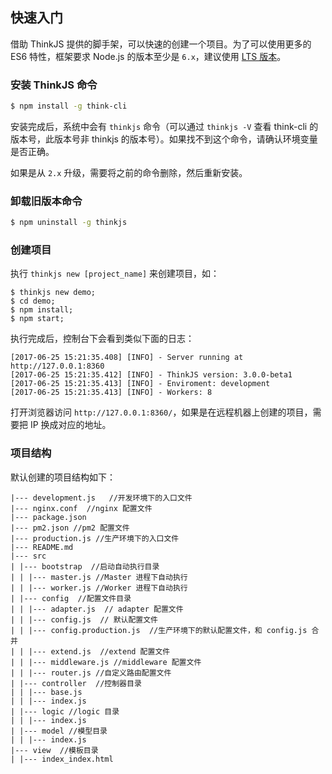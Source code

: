 ## 快速入门

借助 ThinkJS 提供的脚手架，可以快速的创建一个项目。为了可以使用更多的 ES6 特性，框架要求 Node.js 的版本至少是 `6.x`，建议使用 [LTS 版本](https://nodejs.org/en/download/)。

### 安装 ThinkJS 命令


```sh
$ npm install -g think-cli
```

安装完成后，系统中会有 `thinkjs` 命令（可以通过 `thinkjs -V` 查看 think-cli 的版本号，此版本号非 thinkjs 的版本号）。如果找不到这个命令，请确认环境变量是否正确。

如果是从 `2.x` 升级，需要将之前的命令删除，然后重新安装。

### 卸载旧版本命令

```sh
$ npm uninstall -g thinkjs
```

### 创建项目

执行 `thinkjs new [project_name]` 来创建项目，如：

```
$ thinkjs new demo;
$ cd demo;
$ npm install; 
$ npm start; 
```

执行完成后，控制台下会看到类似下面的日志：

```
[2017-06-25 15:21:35.408] [INFO] - Server running at http://127.0.0.1:8360
[2017-06-25 15:21:35.412] [INFO] - ThinkJS version: 3.0.0-beta1
[2017-06-25 15:21:35.413] [INFO] - Enviroment: development
[2017-06-25 15:21:35.413] [INFO] - Workers: 8
```

打开浏览器访问 `http://127.0.0.1:8360/`，如果是在远程机器上创建的项目，需要把 IP 换成对应的地址。

### 项目结构

默认创建的项目结构如下：

```text
|--- development.js   //开发环境下的入口文件
|--- nginx.conf  //nginx 配置文件
|--- package.json
|--- pm2.json //pm2 配置文件
|--- production.js //生产环境下的入口文件
|--- README.md
|--- src
| |--- bootstrap  //启动自动执行目录 
| | |--- master.js //Master 进程下自动执行
| | |--- worker.js //Worker 进程下自动执行
| |--- config  //配置文件目录
| | |--- adapter.js  // adapter 配置文件 
| | |--- config.js  // 默认配置文件 
| | |--- config.production.js  //生产环境下的默认配置文件，和 config.js 合并 
| | |--- extend.js  //extend 配置文件 
| | |--- middleware.js //middleware 配置文件 
| | |--- router.js //自定义路由配置文件
| |--- controller  //控制器目录 
| | |--- base.js
| | |--- index.js
| |--- logic //logic 目录
| | |--- index.js
| |--- model //模型目录
| | |--- index.js
|--- view  //模板目录
| |--- index_index.html

```
